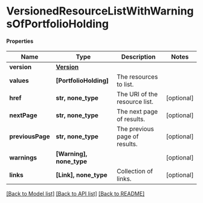 # VersionedResourceListWithWarningsOfPortfolioHolding

#### Properties
Name | Type | Description | Notes
------------ | ------------- | ------------- | -------------
**version** | [**Version**](Version.md) |  | 
**values** | **[PortfolioHolding]** | The resources to list. | 
**href** | **str, none_type** | The URI of the resource list. | [optional] 
**nextPage** | **str, none_type** | The next page of results. | [optional] 
**previousPage** | **str, none_type** | The previous page of results. | [optional] 
**warnings** | **[Warning], none_type** |  | [optional] 
**links** | **[Link], none_type** | Collection of links. | [optional] 

[[Back to Model list]](../README.md#documentation-for-models) [[Back to API list]](../README.md#documentation-for-api-endpoints) [[Back to README]](../README.md)

